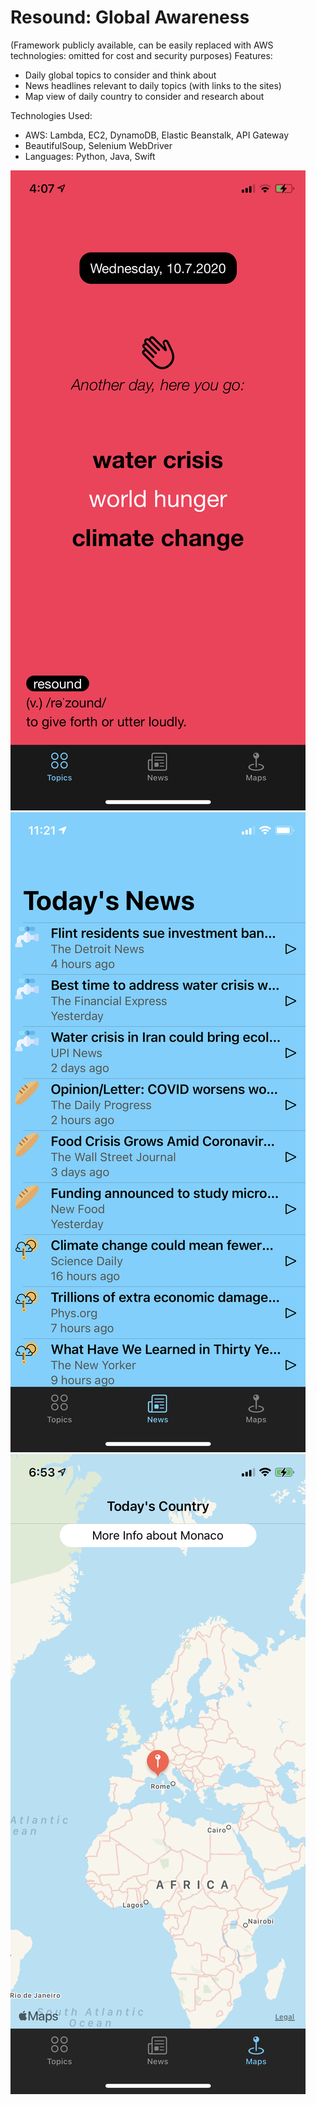 # Resound: Global Awareness

(Framework publicly available, can be easily replaced with AWS technologies: omitted for cost and security purposes)
Features: 
- Daily global topics to consider and think about
- News headlines relevant to daily topics (with links to the sites)
- Map view of daily country to consider and research about

Technologies Used:
- AWS: Lambda, EC2, DynamoDB, Elastic Beanstalk, API Gateway
- BeautifulSoup, Selenium WebDriver
- Languages: Python, Java, Swift

![alt text](https://github.com/zachang890/Resound/blob/master/Pictures/topics-page.jpeg)
![alt text](https://github.com/zachang890/Resound/blob/master/Pictures/news-page.jpeg)
![alt text](https://github.com/zachang890/Resound/blob/master/Pictures/maps-page.jpeg)
